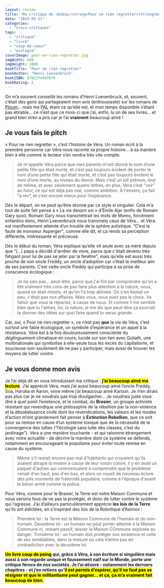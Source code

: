 ```yaml
---
layout: review
title: 'Ma critique de «&nbsp;<strong>Pour ne rien regretter</strong>&nbsp;» de <em>Henri Loevenbruck</em>'
date: "2025-03-11"
categories: 
  - "trucs-critiques"
tags: 
  - "critique"
  - "livre"
  - "coup-de-coeur"
  - "ecologie"
coverImage: pour-ne-rien-regretter.jpg
imgWidth: 640
imgHeight: 1000
bookTitle: "Pour ne rien regretter"
bookAuthor: "Henri Loevenbruck"
bookISBN: 9782374487076           
bookRating: 5
---
```


<p>On m’a souvent conseillé les romans d’Henri Loevenbruck, et, souvent, c’était des gens qui partageaient mon avis (enthousiaste) sur les romans de <a href="https://www.6x8.org/tag/ploum/">Ploum</a>… mais ma <abbr title="Pile À Lire">PAL</abbr> étant ce qu’elle est, et mon temps disponible n’étant pas étirable… ce n’est que ce mois-ci que j’ai, enfin, lu un de ses livres… et grand bien m’en a pris car je l’ai <strong>vraiment</strong> beaucoup aimé&nbsp;!</p>

<h2>Je vous fais le pitch</h2>

<p>«&nbsp;Pour ne rien regretter&nbsp;», c’est l’histoire de Véra. Un roman écrit à la première personne car Véra nous raconte sa propre histoire… à sa manière bien à elle comme le lecteur s’en rendra très vite compte.</p>

<blockquote class="citation">
  <p>Je m'appelle Véra parce que mes parents m'ont donné le nom d’une petite fille qui était morte, et c’est pas toujours évident de porter le nom d’une petite fille qui était morte, et c’est pas toujours évident le nom d’une morte, au niveau du devoir. Mais c’est un joli prénom, tout de même, et avec seulement quatre lettres, en plus. Véra c’est “voir” au futur, ce qui est déjà pas mal, comme ambition. À l'envers, ça fait “a rev”, et c’est encore mieux pour l’espérance.</p>
</blockquote>

<p>Dés le départ, on ne peut qu’être étonné par ce style si singulier. Cela m’a tout de suite fait pensé à «&nbsp;La vie devant soi&nbsp;» d’Émile Ajar (enfin de Romain Gary quoi). Romain Gary nous transmettrait les mots de Momo, forcément enfantins donc, Henri Loevenbruck nous transmets ceux de Véra… et Véra est manifestement atteinte d’un trouble de la sphère autistique. <q>C’est la faute de monsieur Asperger</q>, comme elle dit, et ça rends sa perception différente, intéressante et précieuse.</p>

<p>Dés le début du roman, Véra explique qu’elle vit seule avec sa mère depuis que <q>(…) papa a décidé d'arrêter de vivre, parce que c'était devenu très fatigant pour lui de pas se jeter par la fenêtre</q>, mais qu’elle est aussi très proche de son oncle Freddy, un oncle d’adoption car c’était le meilleur ami de ses parents. C’est cette oncle Freddy qui participe à sa prise de conscience écologique&nbsp;:</p>

<blockquote class="citation">
  <p>Je ne sais pas… peut-être, parce que j'ai fini par comprendre qu'on a été vraiment très cons de pas faire plus attention à la nature, nous, quand on était minots, et qu'on l'a trop abîmée. On s'en foutait un peu, c'était pas nos affaires. Mais vous, vous avez pas le choix. Va falloir que vous la répariez, à cause de nous. Et comme il me semble bien que tu l'aimes, toi, la nature, je me dis que peut-être ça pourrait te donner des idées sur quoi faire quand tu seras grande.</p>
</blockquote>

<p>Car, oui, «&nbsp;Pour ne rien regretter&nbsp;», ce n’est pas <strong>que</strong> la vie de Véra, c’est surtout une fable écologique, un symbole d’espérance et un appel à la résistance. Véra est à la fois douloureusement consciente du <em>déglinguement</em> climatique en cours, lucide sur son lien avec Goliath, une multinationale qui symbolise à elle-seule tous les excès du capitalisme, et soucieuse non-seulement de ne pas y participer, mais aussi de trouver les moyens de lutter contre.</p>

<h2>Je vous donne mon avis</h2>

<p>Je l’ai déjà dit en vous introduisant ma critique&nbsp;: <strong><mark>j’ai beaucoup aimé ma lecture</mark></strong>. J’ai apprécié Véra, mais j’ai aussi beaucoup aimé l’oncle Freddy, Soa, Haruka et Aaron, voire même j’ai beaucoup aimé Karoun. Je n’en dirais pas plus car je ne voudrais pas trop divulgacher… Je voudrais juste vous dire à quel point l’existence, et le combat, du <strong>Brasier</strong>, un groupe activiste résistant qui revendique une philosophie de la rébellion par la non-violence et la désobéissance civile dont les revendications, les valeurs et les modes d’action m’ont grandement fait penser à <strong>Extinction Rebellion</strong>, que ce soit pour sa remise en cause d’un système toxique que de la nécessité de la convergence des luttes (<q>l’écologie sans lutte des classes, c’est du jardinage</q>). Véra a une manière touchante - et qui raisonne étrangement avec notre actualité - de décrire la manière dont ce système se défends, notamment en encourageant le populisme pour éviter toute remise en cause du système.</p>

<blockquote class="citation">
  <p>Même s'il restait encore pas mal d'habitants qui croyaient qu'ils avaient attrapé la misère à cause de leur voisin coloré, il y en avait un paquet d'autres qui commençaient à comprendre que le problème venait d'en haut, pas d'en bas, et alors on voyait de nouveau éclore des jolis moments de fraternité populaire, comme à l'époque d'avant le béton armé comme la police.</p>
</blockquote>

<p>Pour Véra, comme pour le Brasier, la Terre est notre Maison Commune et nous serions fous de ne pas la protéger, et donc de lutter contre le système qui l’agresse. J’ai d’ailleurs particulièrement apprécie <strong>les lois de la Terre</strong> qu’ils ont édictées, en s’inspirant des lois de la Robotique d’Asimov&nbsp;:</p>
  
<blockquote class="citation">
  <p>Première loi&nbsp;: la Terre est la Maison Commune de l’humain et du non-humain. Deuxième loi&nbsp;: un humain ne peut porter atteinte à la Maison Commune ni, restant passif, laisser la Maison COmmune exposée au danger. Troisième loi&nbsp;: un humain doit protéger son existence et celle de ses semblables, dans la mesure où cela n’entre pas en contradiction avec la deuxième loi.</p>
</blockquote>

<p><strong><mark>Un livre coup de poing</mark> qui, grâce à Véra, à son écriture si singulière mais aussi à son regarde unique et faussement naïf sur le Monde, porte une critique féroce de nos sociétés. Je l’ai dévoré - notamment les derniers chapitres - et j’en retiens qu’<mark>il est permis d’espérer, qu’il ne faut pas se résigner et que le militantisme peut gagner… et ça, ça m’a vraiment fait beaucoup de bien.</mark></strong></p>
